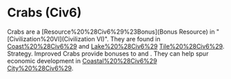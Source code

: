 # Crabs (Civ6)

 Crabs are a [Resource%20%28Civ6%29%23Bonus](Bonus Resource) in "[Civilization%20VI](Civilization VI)". They are found in [Coast%20%28Civ6%29](Coast) and [Lake%20%28Civ6%29](Lake) [Tile%20%28Civ6%29](tiles).
Strategy.
Improved Crabs provide bonuses to and . They can help spur economic development in [Coastal%20%28Civ6%29](coastal) [City%20%28Civ6%29](cities).